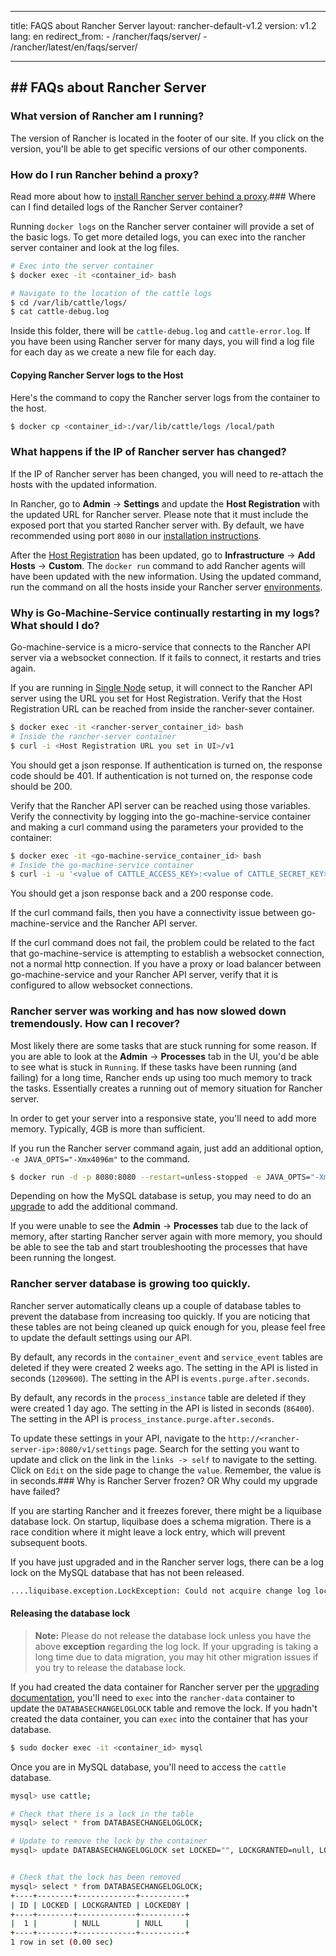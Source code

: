 * * *

title: FAQS about Rancher Server layout: rancher-default-v1.2 version: v1.2 lang: en redirect_from: - /rancher/faqs/server/ - /rancher/latest/en/faqs/server/

* * *

## ## FAQs about Rancher Server

### What version of Rancher am I running?

The version of Rancher is located in the footer of our site. If you click on the version, you'll be able to get specific versions of our other components.

### How do I run Rancher behind a proxy?

Read more about how to [install Rancher server behind a proxy]({{site.baseurl}}/rancher/{{page.version}}/{{page.lang}}/installing-rancher/installing-server/#launching-rancher-server-behind-a-http-proxy).<a id="server-logs"></a>### Where can I find detailed logs of the Rancher Server container?

Running `docker logs` on the Rancher server container will provide a set of the basic logs. To get more detailed logs, you can exec into the rancher server container and look at the log files.

```bash
# Exec into the server container
$ docker exec -it <container_id> bash

# Navigate to the location of the cattle logs
$ cd /var/lib/cattle/logs/
$ cat cattle-debug.log
```

Inside this folder, there will be `cattle-debug.log` and `cattle-error.log`. If you have been using Rancher server for many days, you will find a log file for each day as we create a new file for each day.

#### Copying Rancher Server logs to the Host

Here's the command to copy the Rancher server logs from the container to the host.

```bash
$ docker cp <container_id>:/var/lib/cattle/logs /local/path
```

### What happens if the IP of Rancher server has changed?

If the IP of Rancher server has been changed, you will need to re-attach the hosts with the updated information.

In Rancher, go to **Admin** -> **Settings** and update the **Host Registration** with the updated URL for Rancher server. Please note that it must include the exposed port that you started Rancher server with. By default, we have recommended using port `8080` in our [installation instructions]({{site.baseurl}}/rancher/{{page.version}}/{{page.lang}}/installing-rancher/installing-server/).

After the [Host Registration]({{site.baseurl}}/rancher/{{page.version}}/{{page.lang}}/configuration/settings/#host-registration) has been updated, go to **Infrastructure** -> **Add Hosts** -> **Custom**. The `docker run` command to add Rancher agents will have been updated with the new information. Using the updated command, run the command on all the hosts inside your Rancher server [environments]({{site.baseurl}}/rancher/{{page.version}}/{{page.lang}}/environments/).

### Why is Go-Machine-Service continually restarting in my logs? What should I do?

Go-machine-service is a micro-service that connects to the Rancher API server via a websocket connection. If it fails to connect, it restarts and tries again.

If you are running in [Single Node]({{site.baseurl}}/rancher/{{page.version}}/{{page.lang}}/installing-rancher/installing-server/) setup, it will connect to the Rancher API server using the URL you set for Host Registration. Verify that the Host Registration URL can be reached from inside the rancher-sever container.

```bash
$ docker exec -it <rancher-server_container_id> bash
# Inside the rancher-server container
$ curl -i <Host Registration URL you set in UI>/v1
```

You should get a json response. If authentication is turned on, the response code should be 401. If authentication is not turned on, the response code should be 200.

Verify that the Rancher API server can be reached using those variables. Verify the connectivity by logging into the go-machine-service container and making a curl command using the parameters your provided to the container:

```bash
$ docker exec -it <go-machine-service_container_id> bash
# Inside the go-machine-service container
$ curl -i -u '<value of CATTLE_ACCESS_KEY>:<value of CATTLE_SECRET_KEY>' <value of CATTLE_URL>
```

You should get a json response back and a 200 response code.

If the curl command fails, then you have a connectivity issue between go-machine-service and the Rancher API server.

If the curl command does not fail, the problem could be related to the fact that go-machine-service is attempting to establish a websocket connection, not a normal http connection. If you have a proxy or load balancer between go-machine-service and your Rancher API server, verify that it is configured to allow websocket connections.

### Rancher server was working and has now slowed down tremendously. How can I recover?

Most likely there are some tasks that are stuck running for some reason. If you are able to look at the **Admin** -> **Processes** tab in the UI, you'd be able to see what is stuck in `Running`. If these tasks have been running (and failing) for a long time, Rancher ends up using too much memory to track the tasks. Essentially creates a running out of memory situation for Rancher server.

In order to get your server into a responsive state, you'll need to add more memory. Typically, 4GB is more than sufficient.

If you run the Rancher server command again, just add an additional option, `-e JAVA_OPTS="-Xmx4096m"` to the command.

```bash
$ docker run -d -p 8080:8080 --restart=unless-stopped -e JAVA_OPTS="-Xmx4096m" rancher/server
```

Depending on how the MySQL database is setup, you may need to do an [upgrade]({{site.baseurl}}/rancher/{{page.version}}/{{page.lang}}/upgrading/) to add the additional command.

If you were unable to see the **Admin** -> **Processes** tab due to the lack of memory, after starting Rancher server again with more memory, you should be able to see the tab and start troubleshooting the processes that have been running the longest.

### Rancher server database is growing too quickly.

Rancher server automatically cleans up a couple of database tables to prevent the database from increasing too quickly. If you are noticing that these tables are not being cleaned up quick enough for you, please feel free to update the default settings using our API.

By default, any records in the `container_event` and `service_event` tables are deleted if they were created 2 weeks ago. The setting in the API is listed in seconds (`1209600`). The setting in the API is `events.purge.after.seconds`.

By default, any records in the `process_instance` table are deleted if they were created 1 day ago. The setting in the API is listed in seconds (`86400`). The setting in the API is `process_instance.purge.after.seconds`.

To update these settings in your API, navigate to the `http://<rancher-server-ip>:8080/v1/settings` page. Search for the setting you want to update and click on the link in the `links -> self` to navigate to the setting. Click on `Edit` on the side page to change the `value`. Remember, the value is in seconds.<a id="databaselock"></a>### Why is Rancher Server frozen? OR Why could my upgrade have failed?

If you are starting Rancher and it freezes forever, there might be a liquibase database lock. On startup, liquibase does a schema migration. There is a race condition where it might leave a lock entry, which will prevent subsequent boots.

If you have just upgraded and in the Rancher server logs, there can be a log lock on the MySQL database that has not been released.

```bash
....liquibase.exception.LockException: Could not acquire change log lock. Currently locked by <container_ID>
```

#### Releasing the database lock

> **Note:** Please do not release the database lock unless you have the above **exception** regarding the log lock. If your upgrading is taking a long time due to data migration, you may hit other migration issues if you try to release the database lock.

If you had created the data container for Rancher server per the [upgrading documentation]({{site.baseurl}}/rancher/{{page.version}}/{{page.lang}}/upgrading/), you'll need to `exec` into the `rancher-data` container to update the `DATABASECHANGELOGLOCK` table and remove the lock. If you hadn't created the data container, you can `exec` into the container that has your database.

```bash
$ sudo docker exec -it <container_id> mysql
```

Once you are in MySQL database, you'll need to access the `cattle` database.

```bash
mysql> use cattle;

# Check that there is a lock in the table
mysql> select * from DATABASECHANGELOGLOCK;

# Update to remove the lock by the container
mysql> update DATABASECHANGELOGLOCK set LOCKED="", LOCKGRANTED=null, LOCKEDBY=null where ID=1;


# Check that the lock has been removed
mysql> select * from DATABASECHANGELOGLOCK;
+----+--------+-------------+----------+
| ID | LOCKED | LOCKGRANTED | LOCKEDBY |
+----+--------+-------------+----------+
|  1 |        | NULL        | NULL     |
+----+--------+-------------+----------+
1 row in set (0.00 sec)
```